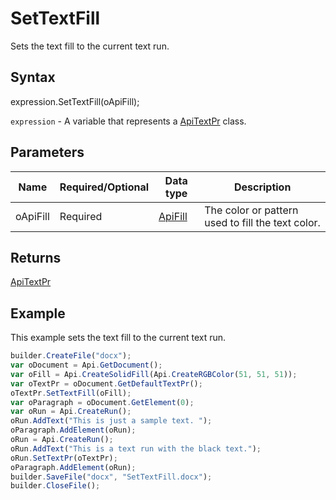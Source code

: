 # SetTextFill

Sets the text fill to the current text run.

## Syntax

expression.SetTextFill(oApiFill);

`expression` - A variable that represents a [ApiTextPr](../ApiTextPr.md) class.

## Parameters

| **Name** | **Required/Optional** | **Data type** | **Description** |
| ------------- | ------------- | ------------- | ------------- |
| oApiFill | Required | [ApiFill](../../ApiFill/ApiFill.md) | The color or pattern used to fill the text color. |

## Returns

[ApiTextPr](../ApiTextPr.md)

## Example

This example sets the text fill to the current text run.

```javascript
builder.CreateFile("docx");
var oDocument = Api.GetDocument();
var oFill = Api.CreateSolidFill(Api.CreateRGBColor(51, 51, 51));
var oTextPr = oDocument.GetDefaultTextPr();
oTextPr.SetTextFill(oFill);
var oParagraph = oDocument.GetElement(0);
var oRun = Api.CreateRun();
oRun.AddText("This is just a sample text. ");
oParagraph.AddElement(oRun);
oRun = Api.CreateRun();
oRun.AddText("This is a text run with the black text.");
oRun.SetTextPr(oTextPr);
oParagraph.AddElement(oRun);
builder.SaveFile("docx", "SetTextFill.docx");
builder.CloseFile();
```